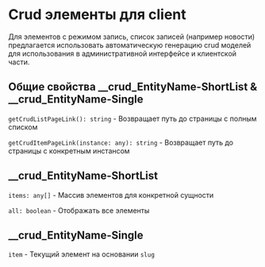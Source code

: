 # Crud элементы для client

Для элементов с режимом запись, список записей (например новости)
предлагается использовать автоматическую генерацию crud моделей
для использования в административной интерфейсе и клиентской части.

## Общие свойства __crud_EntityName-ShortList & __crud_EntityName-Single

`getCrudListPageLink(): string` - Возвращает путь до страницы с полным списком

`getCrudItemPageLink(instance: any): string` - Возвращает путь до страницы с
конкретным инстансом


## __crud_EntityName-ShortList


`items: any[]` - Массив элементов для конкретной сущности

`all: boolean` - Отображать все элементы


## __crud_EntityName-Single


`item` - Текущий элемент на основании `slug`
